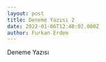 ```yaml
---
layout: post
title: Deneme Yazısı 2
date: 2022-01-06T12:40:02.000Z
author: Furkan Erdem
---
```

Deneme Yazısı